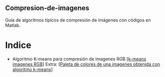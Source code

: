 ## Compresion-de-imagenes
Guía de algoritmos típicos de compresión de imágenes con códigos en Matlab.

# Indice
* Algoritmo K-means para compresión de imagenes RGB [[k-means imagenes RGB]](https://github.com/FlySka/Compresion-de-imagenes/blob/main/Compresion-de-colores-con-kmeans/clustering_JoaquinFarias.m) 
    Extra: [[Paleta de colores de una imagenes obtenida con algoritmo k-means]](https://github.com/FlySka/Compresion-de-imagenes/blob/main/Compresion-de-colores-con-kmeans/kmeans_paleta_de_colores.m)
